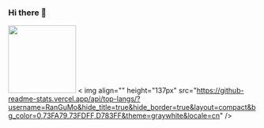 ### Hi there 👋

<!--
**shusongLu/shusongLu** is a ✨ _special_ ✨ repository because its `README.md` (this file) appears on your GitHub profile.

Here are some ideas to get you started:

- 🔭 I’m currently working on ...
- 🌱 I’m currently learning ...
- 👯 I’m looking to collaborate on ...
- 🤔 I’m looking for help with ...
- 💬 Ask me about ...
- 📫 How to reach me: ...
- 😄 Pronouns: ...
- ⚡ Fun fact: ...
-->

<img align="" height="137px" src="https://github-readme-stats.vercel.app/api?username=shusongLu&hide_title=true&hide_border=true&show_icons=true&include_all_commits=true&line_height=21&bg_color=0,EC6C6C,FFD479,FFFC79,73FA79&theme=graywhite&locale=cn" />        < img align="" height="137px" src="https://github-readme-stats.vercel.app/api/top-langs/?username=RanGuMo&hide_title=true&hide_border=true&layout=compact&bg_color=0,73FA79,73FDFF,D783FF&theme=graywhite&locale=cn" />
